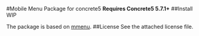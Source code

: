 #Mobile Menu Package for concrete5
**Requires Concrete5 5.7.1+**
##Install
WIP

The package is based on [mmenu](http://mmenu.frebsite.nl).
##License
See the attached license file.